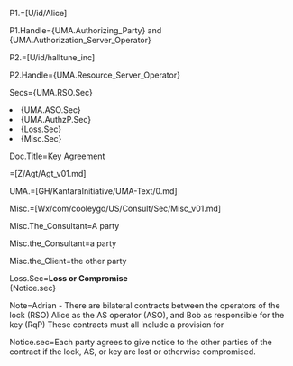 P1.=[U/id/Alice]

P1.Handle={UMA.Authorizing_Party} and {UMA.Authorization_Server_Operator}

P2.=[U/id/halltune_inc]

P2.Handle={UMA.Resource_Server_Operator}

Secs={UMA.RSO.Sec}<li>{UMA.ASO.Sec}<li>{UMA.AuthzP.Sec}<li>{Loss.Sec}<li>{Misc.Sec}

Doc.Title=Key Agreement

=[Z/Agt/Agt_v01.md]

UMA.=[GH/KantaraInitiative/UMA-Text/0.md]

Misc.=[Wx/com/cooleygo/US/Consult/Sec/Misc_v01.md]

Misc.The_Consultant=A party

Misc.the_Consultant=a party

Misc.the_Client=the other party

Loss.Sec=<b>Loss or Compromise</b><br>{Notice.sec}

Note=Adrian - There are bilateral contracts between the operators of the lock (RSO) Alice as the AS operator (ASO), and Bob as responsible for the key (RqP)  These contracts must all include a provision for 

Notice.sec=Each party agrees to give notice to the other parties of the contract if the lock, AS, or key are lost or otherwise compromised.